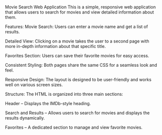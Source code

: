 Movie Search Web Application
This is a simple, responsive web application that allows users to search for movies and view detailed information about them.

Features:
Movie Search: Users can enter a movie name and get a list of results.

Detailed View: Clicking on a movie takes the user to a second page with more in-depth information about that specific title.

Favorites Section: Users can save their favorite movies for easy access.

Consistent Styling: Both pages share the same CSS for a seamless look and feel.

Responsive Design: The layout is designed to be user-friendly and works well on various screen sizes.

Structure:
The HTML is organized into three main sections:

Header – Displays the IMDb-style heading.

Search and Results – Allows users to search for movies and displays the results dynamically.

Favorites – A dedicated section to manage and view favorite movies.


